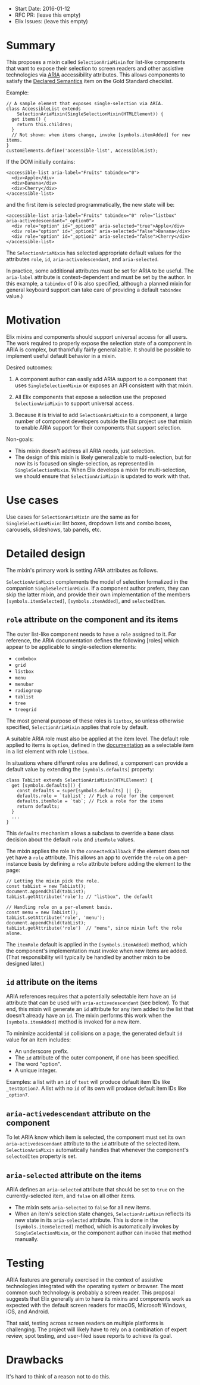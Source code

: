 - Start Date: 2016-01-12
- RFC PR: (leave this empty)
- Elix Issues: (leave this empty)


# Summary

This proposes a mixin called `SelectionAriaMixin` for list-like components
that want to expose their selection to screen readers and other assistive
technologies via [ARIA](https://developer.mozilla.org/en-US/docs/Web/Accessibility/ARIA)
accessibility attributes. This allows components to satisfy the [Declared Semantics](https://github.com/webcomponents/gold-standard/wiki/Declared-Semantics)
item on the Gold Standard checklist.

Example:

    // A sample element that exposes single-selection via ARIA.
    class AccessibleList extends
        SelectionAriaMixin(SingleSelectionMixin(HTMLElement)) {
      get items() {
        return this.children;
      }
      // Not shown: when items change, invoke [symbols.itemAdded] for new items.
    }
    customElements.define('accessible-list', AccessibleList);

If the DOM initially contains:

    <accessible-list aria-label="Fruits" tabindex="0">
      <div>Apple</div>
      <div>Banana</div>
      <div>Cherry</div>
    </accessible-list>

and the first item is selected programmatically, the new state will be:

    <accessible-list aria-label="Fruits" tabindex="0" role="listbox"
    aria-activedescendant="_option0">
      <div role="option" id="_option0" aria-selected="true">Apple</div>
      <div role="option" id="_option1" aria-selected="false">Banana</div>
      <div role="option" id="_option2" aria-selected="false">Cherry</div>
    </accessible-list>

The `SelectionAriaMixin` has selected appropriate default values for the
attributes `role`, `id`, `aria-activedescendant`, and `aria-selected`.

In practice, some additional attributes must be set for ARIA to be useful. The
`aria-label` attribute is context-dependent and must be set by the author. In
this example, a `tabindex` of 0 is also specified, although a planned mixin for
general keyboard support can take care of providing a default `tabindex` value.)


# Motivation

Elix mixins and components should support universal access for all users. The
work required to properly expose the selection state of a component in ARIA is
complex, but thankfully fairly generalizable. It should be possible to implement
useful default behavior in a mixin.

Desired outcomes:

1. A component author can easily add ARIA support to a component that uses
`SingleSelectionMixin` or exposes an API consistent with that mixin.

2. All Elix components that expose a selection use the proposed
`SelectionAriaMixin` to support universal access.

3. Because it is trivial to add `SelectionAriaMixin` to a component, a
large number of component developers outside the Elix project use that mixin to
enable ARIA support for their components that support selection.

Non-goals:

* This mixin doesn't address all ARIA needs, just selection.
* The design of this mixin is likely generalizable to multi-selection, but for
  now its is focused on single-selection, as represented in
  `SingleSelectionMixin`. When Elix develops a mixin for multi-selection, we
  should ensure that `SelectionAriaMixin` is updated to work with that.


# Use cases

Use cases for `SelectionAriaMixin` are the same as for
`SingleSelectionMixin`: list boxes, dropdown lists and combo boxes, carousels,
slideshows, tab panels, etc.


# Detailed design

The mixin's primary work is setting ARIA attributes as follows.

`SelectionAriaMixin` complements the model of selection formalized in
the companion `SingleSelectionMixin`. If a component author prefers, they can
skip the latter mixin, and provide their own implementation of the members
`[symbols.itemSelected]`, `[symbols.itemAdded]`, and `selectedItem`.

## `role` attribute on the component and its items

The outer list-like component needs to have a `role` assigned to it. For
reference, the ARIA documentation defines the following [roles] which appear to be
applicable to single-selection elements:

* `combobox`
* `grid`
* `listbox`
* `menu`
* `menubar`
* `radiogroup`
* `tablist`
* `tree`
* `treegrid`

The most general purpose of these roles is `listbox`, so unless otherwise
specified, `SelectionAriaMixin` applies that role by default.

A suitable ARIA role must also be applied at the item level. The default role
applied to items is `option`, defined in the
[documentation](https://www.w3.org/TR/wai-aria/roles#option) as a selectable
item in a list element with role `listbox`.

In situations where different roles are defined, a component can provide a
default value by extending the `[symbols.defaults]` property:

    class TabList extends SelectionAriaMixin(HTMLElement) {
      get [symbols.defaults]() {
        const defaults = super[symbols.defaults] || {};
        defaults.role = `tablist`; // Pick a role for the component
        defaults.itemRole = `tab`; // Pick a role for the items
        return defaults;
      }
      ...
    }

This `defaults` mechanism allows a subclass to override a base class decision
about the default `role` and `itemRole` values.

The mixin applies the role in the `connectedCallback` if the element does not
yet have a `role` attribute. This allows an app to override the `role` on a
per-instance basis by defining a `role` attribute before adding the element to
the page:

    // Letting the mixin pick the role.
    const tabList = new TabList();
    document.appendChild(tabList);
    tabList.getAttribute('role'); // "listbox", the default

    // Handling role on a per-element basis.
    const menu = new TabList();
    tabList.setAttribute('role', 'menu');
    document.appendChild(tabList);
    tabList.getAttribute('role')  // "menu", since mixin left the role alone.

The `itemRole` default is applied in the `[symbols.itemAdded]` method, which
the component's implementation must invoke when new items are added. (That
responsibility will typically be handled by another mixin to be designed later.)


## `id` attribute on the items

ARIA references requires that a potentially selectable item have an `id`
attribute that can be used with `aria-activedescendant` (see below). To that
end, this mixin will generate an `id` attribute for any item added to the list
that doesn't already have an `id`. The mixin performs this work when the
`[symbols.itemAdded]` method is invoked for a new item.

To minimize accidental `id` collisions on a page, the generated default `id`
value for an item includes:

* An underscore prefix.
* The `id` attribute of the outer component, if one has been specified.
* The word "option".
* A unique integer.

Examples: a list with an `id` of `test` will produce default item IDs like
`_testOption7`. A list with no `id` of its own will produce default item IDs
like `_option7`.


## `aria-activedescendant` attribute on the component

To let ARIA know which item is selected, the component must set its own
`aria-activedescendant` attribute to the `id` attribute of the selected item.
`SelectionAriaMixin` automatically handles that whenever the component's
`selectedItem` property is set.


## `aria-selected` attribute on the items

ARIA defines an `aria-selected` attribute that should be set to `true` on the
currently-selected item, and `false` on all other items.

* The mixin sets `aria-selected` to `false` for all new items.
* When an item's selection state changes, `SelectionAriaMixin` reflects
  its new state in its `aria-selected` attribute. This is done in the
  `[symbols.itemSelected]` method, which is automatically invokes by
  `SingleSelectionMixin`, or the component author can invoke that method
  manually.


# Testing

ARIA features are generally exercised in the context of assistive technologies
integrated with the operating system or browser. The most common such technology
is probably a screen reader. This proposal suggests that Elix generally aim to
have its mixins and components work as expected with the default screen
readers for macOS, Microsoft Windows, iOS, and Android.

That said, testing across screen readers on multiple platforms is challenging.
The project will likely have to rely on a combination of expert review, spot
testing, and user-filed issue reports to achieve its goal.


# Drawbacks

It's hard to think of a reason not to do this.
